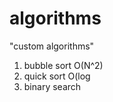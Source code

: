 # algorithms
"custom algorithms"
1) bubble sort O(N^2) 
2) quick sort O(log          
3) binary search       
                 
            
   
     
     
  
 
    
     
    
       
      
  
 
